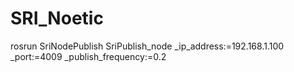 # SRI_Noetic
rosrun SriNodePublish SriPublish_node _ip_address:=192.168.1.100 _port:=4009  _publish_frequency:=0.2